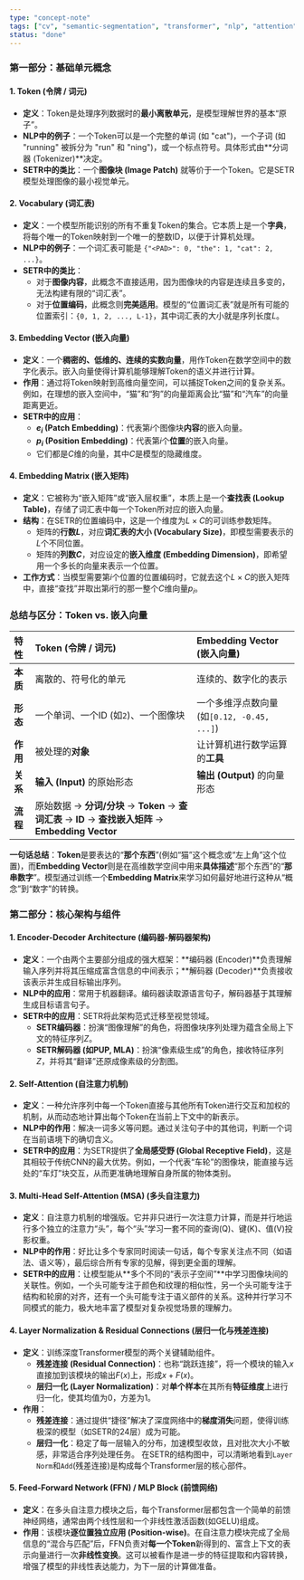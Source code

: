 ```yaml
---
type: "concept-note"
tags: ["cv", "semantic-segmentation", "transformer", "nlp", "attention"]
status: "done"
---
```

### **第一部分：基础单元概念**
#### 1. Token (令牌 / 词元)
*   **定义**：Token是处理序列数据时的**最小离散单元**，是模型理解世界的基本“原子”。
*   **NLP中的例子**：一个Token可以是一个完整的单词 (如 "cat")，一个子词 (如 "running" 被拆分为 "run" 和 "ning")，或一个标点符号。具体形式由**分词器 (Tokenizer)**决定。
*   **SETR中的类比**：一个**图像块 (Image Patch)** 就等价于一个Token。它是SETR模型处理图像的最小视觉单元。
#### 2. Vocabulary (词汇表)
*   **定义**：一个模型所能识别的所有不重复Token的集合。它本质上是一个**字典**，将每个唯一的Token映射到一个唯一的整数ID，以便于计算机处理。
*   **NLP中的例子**：一个词汇表可能是 `{"<PAD>": 0, "the": 1, "cat": 2, ...}`。
*   **SETR中的类比**：
    *   对于**图像内容**，此概念不直接适用，因为图像块的内容是连续且多变的，无法构建有限的“词汇表”。
    *   对于**位置编码**，此概念则**完美适用**。模型的“位置词汇表”就是所有可能的位置索引：`{0, 1, 2, ..., L-1}`，其中词汇表的大小就是序列长度$L$。
#### 3. Embedding Vector (嵌入向量)
*   **定义**：一个**稠密的、低维的、连续的实数向量**，用作Token在数学空间中的数字化表示。嵌入向量使得计算机能够理解Token的语义并进行计算。
*   **作用**：通过将Token映射到高维向量空间，可以捕捉Token之间的复杂关系。例如，在理想的嵌入空间中，“猫”和“狗”的向量距离会比“猫”和“汽车”的向量距离更近。
*   **SETR中的应用**：
    *   **$e_i$ (Patch Embedding)**：代表第$i$个图像块**内容**的嵌入向量。
    *   **$p_i$ (Position Embedding)**：代表第$i$个**位置**的嵌入向量。
    *   它们都是$C$维的向量，其中$C$是模型的隐藏维度。
#### 4. Embedding Matrix (嵌入矩阵)
*   **定义**：它被称为“嵌入矩阵”或“嵌入层权重”，本质上是一个**查找表 (Lookup Table)**，存储了词汇表中每一个Token所对应的嵌入向量。
*   **结构**：在SETR的位置编码中，这是一个维度为$L \times C$的可训练参数矩阵。
    *   矩阵的**行数$L$**，对应**词汇表的大小 (Vocabulary Size)**，即模型需要表示的$L$个不同位置。
    *   矩阵的**列数$C$**，对应设定的**嵌入维度 (Embedding Dimension)**，即希望用一个多长的向量来表示一个位置。
*   **工作方式**：当模型需要第$i$个位置的位置编码时，它就去这个$L \times C$的嵌入矩阵中，直接“查找”并取出第$i$行的那一整个$C$维向量$p_i$。

### **总结与区分：Token vs. 嵌入向量**
| 特性     | **Token (令牌 / 词元)**                                      | **Embedding Vector (嵌入向量)**             |
| :------- | :----------------------------------------------------------- | :------------------------------------------ |
| **本质** | 离散的、符号化的单元                                         | 连续的、数字化的表示                        |
| **形态** | 一个单词、一个ID (如`2`)、一个图像块                         | 一个多维浮点数向量 (如`[0.12, -0.45, ...]`) |
| **作用** | 被处理的**对象**                                             | 让计算机进行数学运算的**工具**              |
| **关系** | **输入 (Input)** 的原始形态                                  | **输出 (Output)** 的向量形态                |
| **流程** | 原始数据 -> **分词/分块** -> **Token** -> **查词汇表** -> **ID** -> **查找嵌入矩阵** -> **Embedding Vector** |                                             |
**一句话总结**：**Token**是要表达的“**那个东西**”(例如“猫”这个概念或“左上角”这个位置)，而**Embedding Vector**则是在高维数学空间中用来**具体描述**“那个东西”的“**那串数字**”。模型通过训练一个**Embedding Matrix**来学习如何最好地进行这种从“概念”到“数字”的转换。

### **第二部分：核心架构与组件**

#### 1. Encoder-Decoder Architecture (编码器-解码器架构)
*   **定义**：一个由两个主要部分组成的强大框架：**编码器 (Encoder)**负责理解输入序列并将其压缩成富含信息的中间表示；**解码器 (Decoder)**负责接收该表示并生成目标输出序列。
*   **NLP中的应用**：常用于机器翻译。编码器读取源语言句子，解码器基于其理解生成目标语言句子。
*   **SETR中的应用**：SETR将此架构范式迁移至视觉领域。
    *   **SETR编码器**：扮演“图像理解”的角色，将图像块序列处理为蕴含全局上下文的特征序列$Z$。
    *   **SETR解码器 (如PUP, MLA)**：扮演“像素级生成”的角色，接收特征序列$Z$，并将其“翻译”还原成像素级的分割图。
#### 2. Self-Attention (自注意力机制)
*   **定义**：一种允许序列中每一个Token直接与其他所有Token进行交互和加权的机制，从而动态地计算出每个Token在当前上下文中的新表示。
*   **NLP中的作用**：解决一词多义等问题。通过关注句子中的其他词，判断一个词在当前语境下的确切含义。
*   **SETR中的应用**：为SETR提供了**全局感受野 (Global Receptive Field)**，这是其相较于传统CNN的最大优势。例如，一个代表“车轮”的图像块，能直接与远处的“车灯”块交互，从而更准确地理解自身所属的物体类别。
#### 3. Multi-Head Self-Attention (MSA) (多头自注意力)
*   **定义**：自注意力机制的增强版。它并非只进行一次注意力计算，而是并行地运行多个独立的注意力“头”，每个“头”学习一套不同的查询(Q)、键(K)、值(V)投影权重。
*   **NLP中的作用**：好比让多个专家同时阅读一句话，每个专家关注点不同（如语法、语义等），最后综合所有专家的见解，得到更全面的理解。
*   **SETR中的应用**：让模型能从**多个不同的“表示子空间”**中学习图像块间的关联性。例如，一个头可能专注于颜色和纹理的相似性，另一个头可能专注于结构和轮廓的对齐，还有一个头可能专注于语义部件的关系。这种并行学习不同模式的能力，极大地丰富了模型对复杂视觉场景的理解力。
#### 4. Layer Normalization & Residual Connections (层归一化与残差连接)
*   **定义**：训练深度Transformer模型的两个关键辅助组件。
    *   **残差连接 (Residual Connection)**：也称“跳跃连接”，将一个模块的输入$x$直接加到该模块的输出$F(x)$上，形成$x + F(x)$。
    *   **层归一化 (Layer Normalization)**：对**单个样本**在其所有**特征维度**上进行归一化，使其均值为0，方差为1。
*   **作用**：
    *   **残差连接**：通过提供“捷径”解决了深度网络中的**梯度消失**问题，使得训练极深的模型（如SETR的24层）成为可能。
    *   **层归一化**：稳定了每一层输入的分布，加速模型收敛，且对批次大小不敏感，非常适合序列处理任务。
    在SETR的结构图中，可以清晰地看到`Layer Norm`和`Add`(残差连接)是构成每个Transformer层的核心部件。
#### 5. Feed-Forward Network (FFN) / MLP Block (前馈网络)
*   **定义**：在多头自注意力模块之后，每个Transformer层都包含一个简单的前馈神经网络，通常由两个线性层和一个非线性激活函数(如GELU)组成。
*   **作用**：该模块**逐位置独立应用 (Position-wise)**。在自注意力模块完成了全局信息的“混合与匹配”后，FFN负责对**每一个Token**新得到的、富含上下文的表示向量进行一次**非线性变换**。这可以被看作是进一步的特征提取和内容转换，增强了模型的非线性表达能力，为下一层的计算做准备。
